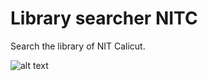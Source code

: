 # Library searcher NITC
Search the library of NIT Calicut.

![alt text](https://raw.githubusercontent.com/athulpn/Library-search/master/screenshot.png)



